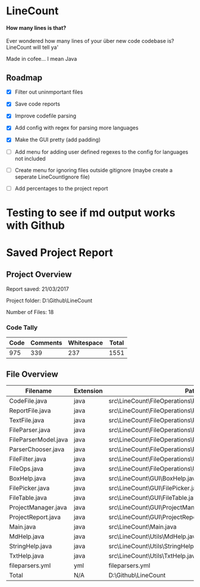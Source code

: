 # LineCount
#### How many lines is that?

Ever wondered how many lines of your über new code codebase is? LineCount will tell ya'

Made in cofee... I mean Java

## Roadmap
- [x] Filter out uninmportant files
- [x] Save code reports
- [x] Improve codefile parsing
- [x] Add config with regex for parsing more languages
- [x] Make the GUI pretty (add padding)
- [ ] Add menu for adding user defined regexes to the config for languages not included
- [ ] Create menu for ignoring files outside gitignore (maybe create a seperate LineCountIgnore file)
- [ ] Add percentages to the project report


# Testing to see if md output works with Github

# Saved Project Report
## Project Overview
Report saved: 21/03/2017


Project folder: D:\Github\LineCount


Number of Files: 18


### Code Tally
| Code | Comments | Whitespace | Total |
|------|----------|------------|-------|
| 975  |   339    |    237     | 1551  |


## File Overview
|       Filename       | Extension |                           Path                            | Code | Comments | Whitespace | Total |
|----------------------|-----------|-----------------------------------------------------------|------|----------|------------|-------|
|    CodeFile.java     |   java    |     src\LineCount\FileOperations\Files\CodeFile.java      |  78  |    58    |     24     |  160  |
|   ReportFile.java    |   java    |    src\LineCount\FileOperations\Files\ReportFile.java     | 111  |    32    |     22     |  165  |
|    TextFile.java     |   java    |     src\LineCount\FileOperations\Files\TextFile.java      |  37  |    28    |     8      |  73   |
|   FileParser.java    |   java    |   src\LineCount\FileOperations\Parsing\FileParser.java    |  40  |    21    |     11     |  72   |
| FileParserModel.java |   java    | src\LineCount\FileOperations\Parsing\FileParserModel.java |  5   |    3     |     1      |   9   |
|  ParserChooser.java  |   java    |  src\LineCount\FileOperations\Parsing\ParserChooser.java  |  41  |    18    |     11     |  70   |
|   FileFilter.java    |   java    |    src\LineCount\FileOperations\Utils\FileFilter.java     |  62  |    54    |     16     |  132  |
|     FileOps.java     |   java    |      src\LineCount\FileOperations\Utils\FileOps.java      |  50  |    16    |     13     |  79   |
|     BoxHelp.java     |   java    |              src\LineCount\GUI\BoxHelp.java               |  19  |    0     |     4      |  23   |
|   FilePicker.java    |   java    |             src\LineCount\GUI\FilePicker.java             | 146  |    11    |     35     |  192  |
|    FileTable.java    |   java    |             src\LineCount\GUI\FileTable.java              |  62  |    5     |     13     |  80   |
| ProjectManager.java  |   java    |           src\LineCount\GUI\ProjectManager.java           |  93  |    24    |     25     |  142  |
|  ProjectReport.java  |   java    |           src\LineCount\GUI\ProjectReport.java            |  82  |    8     |     21     |  111  |
|      Main.java       |   java    |                  src\LineCount\Main.java                  |  13  |    0     |     5      |  18   |
|     MdHelp.java      |   java    |              src\LineCount\Utils\MdHelp.java              |  51  |    42    |     15     |  108  |
|   StringHelp.java    |   java    |            src\LineCount\Utils\StringHelp.java            |  24  |    15    |     3      |  42   |
|     TxtHelp.java     |   java    |             src\LineCount\Utils\TxtHelp.java              |  38  |    4     |     10     |  52   |
|   fileparsers.yml    |    yml    |                      fileparsers.yml                      |  23  |    0     |     0      |  23   |
|        Total         |    N/A    |                    D:\Github\LineCount                    | 975  |   339    |    237     | 1551  |
